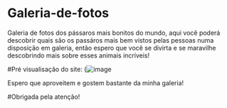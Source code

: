 # Galeria-de-fotos
Galeria de fotos dos pássaros mais bonitos do mundo, aqui você poderá descobrir quais são os passáros mais bem vistos pelas pessoas numa disposição em galeria, então espero que você se divirta e se maravilhe descobrindo mais sobre esses animais incríveis!

#Pré visualisação do site:
(![image](https://github.com/1sadora08/Galeria-de-fotos/assets/162151148/57b9dac8-2906-4776-8a89-1fbd76019488)

Espero que aproveitem e gostem bastante da minha galeria! 

#Obrigada pela atenção!
